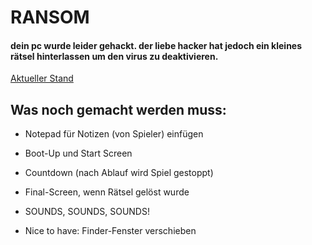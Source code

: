 # RANSOM

#### dein pc wurde leider gehackt. der liebe hacker hat jedoch ein kleines rätsel hinterlassen um den virus zu deaktivieren. 

[Aktueller Stand](https://beniwonka.github.io/ransom/)

## Was noch gemacht werden muss:

  * Notepad für Notizen (von Spieler) einfügen
  
  * Boot-Up und Start Screen

  * Countdown (nach Ablauf wird Spiel gestoppt)

  * Final-Screen, wenn Rätsel gelöst wurde

  * SOUNDS, SOUNDS, SOUNDS!
  
  * Nice to have: Finder-Fenster verschieben
